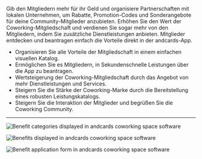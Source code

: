 Gib den Mitgliedern mehr für ihr Geld und organisiere Partnerschaften mit lokalen Unternehmen, um Rabatte, Promotion-Codes und Sonderangebote für deine Community-Mitglieder anzubieten. Erhöhen Sie den Wert der Coworking-Mitgliedschaft und verdienen Sie sogar mehr von den Mitgliedern, indem Sie zusätzliche Dienstleistungen anbieten. Mitglieder entdecken und beantragen einfach die Vorteile direkt in der andcards-App.

- Organisieren Sie alle Vorteile der Mitgliedschaft in einem einfachen visuellen Katalog.
- Ermöglichen Sie es Mitgliedern, in Sekundenschnelle Leistungen über die App zu beantragen.
- Wertsteigerung der Coworking-Mitgliedschaft durch das Angebot von mehr Dienstleistungen und Services.
- Steigern Sie die Stärke der Coworking-Marke durch die Bereitstellung eines robusten Leistungskatalogs.
- Steigern Sie die Interaktion der Mitglieder und begrüßen Sie die Coworking Community.

---

![Benefit categories displayed in andcards coworking space software](https://d7ccq1i35b0cj.cloudfront.net/andcards-benefits-main-light-en-1920-1200.png)

![Benefits displayed in andcards coworking space software](https://d7ccq1i35b0cj.cloudfront.net/andcards-benefits-list-light-en-1920-1200.png)

![Benefit application form in andcards coworking space software](https://d7ccq1i35b0cj.cloudfront.net/andcards-benefits-apply-light-en-1920-1200.png)
